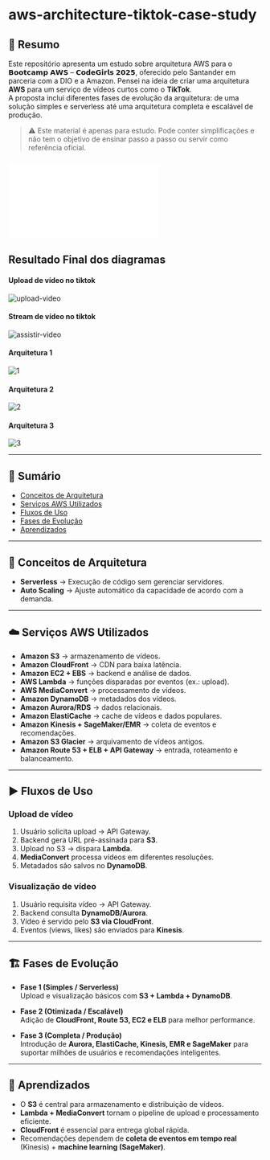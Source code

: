 # aws-architecture-tiktok-case-study

## 📌 Resumo
Este repositório apresenta um estudo sobre arquitetura AWS para o 𝗕𝗼𝗼𝘁𝗰𝗮𝗺𝗽 𝗔𝗪𝗦 – 𝗖𝗼𝗱𝗲𝗚𝗶𝗿𝗹𝘀 𝟮𝟬𝟮𝟱, oferecido pelo Santander em parceria com a DIO e a Amazon.
Pensei na ideia de criar uma arquitetura **AWS** para um serviço de vídeos curtos como o **TikTok**.  
A proposta inclui diferentes fases de evolução da arquitetura: de uma solução simples e serverless até uma arquitetura completa e escalável de produção.

> ⚠️ Este material é apenas para estudo. Pode conter simplificações e não tem o objetivo de ensinar passo a passo ou servir como referência oficial.

### ![Documentação Completa](./Arquitetura.md)


## Resultado Final dos diagramas
#### Upload de vídeo no tiktok
![upload-video](./images/upload-video.drawio.png)

#### Stream de vídeo no tiktok
![assistir-video](./images/assistir-video.drawio.png)

#### Arquitetura 1 
![1](./images/arquitetura1.png)

#### Arquitetura 2
![2](./images/arquitetura2.png)

#### Arquitetura 3
![3](./images/arquitetura3.png)

---

## 📂 Sumário
- [Conceitos de Arquitetura](#-conceitos-de-arquitetura)  
- [Serviços AWS Utilizados](#-serviços-aws-utilizados)  
- [Fluxos de Uso](#-fluxos-de-uso)  
- [Fases de Evolução](#-fases-de-evolução)  
- [Aprendizados](#-aprendizados)  

---

## 🔑 Conceitos de Arquitetura
- **Serverless** → Execução de código sem gerenciar servidores.  
- **Auto Scaling** → Ajuste automático da capacidade de acordo com a demanda.  

---

## ☁️ Serviços AWS Utilizados
- **Amazon S3** → armazenamento de vídeos.  
- **Amazon CloudFront** → CDN para baixa latência.  
- **Amazon EC2 + EBS** → backend e análise de dados.  
- **AWS Lambda** → funções disparadas por eventos (ex.: upload).  
- **AWS MediaConvert** → processamento de vídeos.  
- **Amazon DynamoDB** → metadados dos vídeos.  
- **Amazon Aurora/RDS** → dados relacionais.  
- **Amazon ElastiCache** → cache de vídeos e dados populares.  
- **Amazon Kinesis + SageMaker/EMR** → coleta de eventos e recomendações.  
- **Amazon S3 Glacier** → arquivamento de vídeos antigos.  
- **Amazon Route 53 + ELB + API Gateway** → entrada, roteamento e balanceamento.  

---

## ▶️ Fluxos de Uso

### Upload de vídeo
1. Usuário solicita upload → API Gateway.  
2. Backend gera URL pré-assinada para **S3**.  
3. Upload no S3 → dispara **Lambda**.  
4. **MediaConvert** processa vídeos em diferentes resoluções.  
5. Metadados são salvos no **DynamoDB**.  

### Visualização de vídeo
1. Usuário requisita vídeo → API Gateway.  
2. Backend consulta **DynamoDB/Aurora**.  
3. Vídeo é servido pelo **S3 via CloudFront**.  
4. Eventos (views, likes) são enviados para **Kinesis**.  

---

## 🏗️ Fases de Evolução

- **Fase 1 (Simples / Serverless)**  
  Upload e visualização básicos com **S3 + Lambda + DynamoDB**.  

- **Fase 2 (Otimizada / Escalável)**  
  Adição de **CloudFront, Route 53, EC2 e ELB** para melhor performance.  

- **Fase 3 (Completa / Produção)**  
  Introdução de **Aurora, ElastiCache, Kinesis, EMR e SageMaker** para suportar milhões de usuários e recomendações inteligentes.  

---

## 📘 Aprendizados
- O **S3** é central para armazenamento e distribuição de vídeos.  
- **Lambda + MediaConvert** tornam o pipeline de upload e processamento eficiente.  
- **CloudFront** é essencial para entrega global rápida.  
- Recomendações dependem de **coleta de eventos em tempo real** (Kinesis) + **machine learning (SageMaker)**.  
